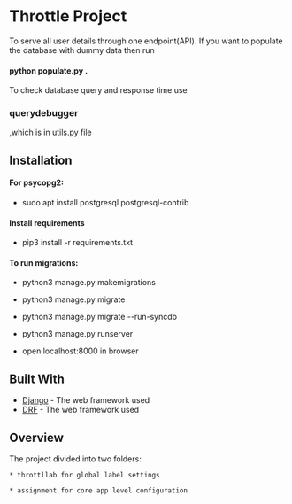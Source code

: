 # Throttle Project

To serve all user details through one endpoint(API). If you want to populate the database with dummy data then run 
#### python populate.py . 
To check database query and response time use 
### querydebugger
,which is in utils.py file

## Installation

#### For psycopg2:

* sudo apt install postgresql postgresql-contrib

#### Install requirements

* pip3 install -r requirements.txt

#### To run migrations:

* python3 manage.py makemigrations

* python3 manage.py migrate

* python3 manage.py migrate --run-syncdb


* python3 manage.py runserver
* open localhost:8000 in browser

## Built With

* [Django](https://www.djangoproject.com/) - The web framework used
* [DRF](https://www.django-rest-framework.org/) - The web framework used



## Overview

The project divided into two folders:
```
* throttllab for global label settings

* assignment for core app level configuration
```





